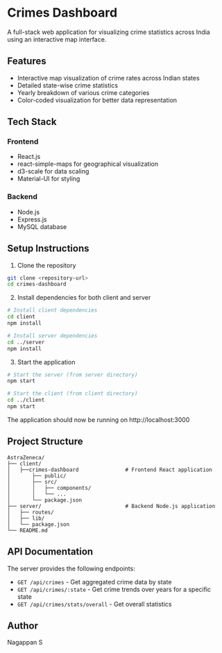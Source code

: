 # Crimes Dashboard

A full-stack web application for visualizing crime statistics across India using an interactive map interface.

## Features

- Interactive map visualization of crime rates across Indian states
- Detailed state-wise crime statistics
- Yearly breakdown of various crime categories
- Color-coded visualization for better data representation

## Tech Stack

### Frontend
- React.js
- react-simple-maps for geographical visualization
- d3-scale for data scaling
- Material-UI for styling

### Backend
- Node.js
- Express.js
- MySQL database

## Setup Instructions

1. Clone the repository
```bash
git clone <repository-url>
cd crimes-dashboard
```

2. Install dependencies for both client and server
```bash
# Install client dependencies
cd client
npm install

# Install server dependencies
cd ../server
npm install
```

3. Start the application
```bash
# Start the server (from server directory)
npm start

# Start the client (from client directory)
cd ../client
npm start
```

The application should now be running on http://localhost:3000

## Project Structure
```
AstraZeneca/
├── client/
│   ├──crimes-dashboard               # Frontend React application
│       ├── public/
│       ├── src/
│       │   ├── components/
│       │   └── ...
│       └── package.json
├── server/                           # Backend Node.js application
│   ├── routes/
│   ├── lib/
│   └── package.json
└── README.md
```

## API Documentation

The server provides the following endpoints:

- `GET /api/crimes` - Get aggregated crime data by state
- `GET /api/crimes/:state` - Get crime trends over years for a specific state
- `GET /api/crimes/stats/overall` - Get overall statistics

## Author
Nagappan S